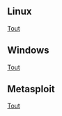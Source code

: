 <h2>Linux</h2>
<a href="/SecInfo/linux.md">Tout</a>
<h2>Windows</h2>
<a href="/SecInfo/windows.md">Tout</a>
<h2>Metasploit</h2>
<a href="/SecInfo/metasploit.md">Tout</a>
